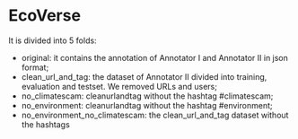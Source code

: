 # EcoVerse

It is divided into 5 folds:

  - original: it contains the annotation of Annotator I and Annotator II in json format;
  - clean_url_and_tag: the dataset of Annotator II divided into training, evaluation and testset. We removed URLs and users;
  - no_climatescam: cleanurlandtag without the hashtag #climatescam;
  - no_environment: cleanurlandtag  without the hashtag #environment;
  - no_environment_no_climatescam: the clean_url_and_tag dataset without the hashtags 
